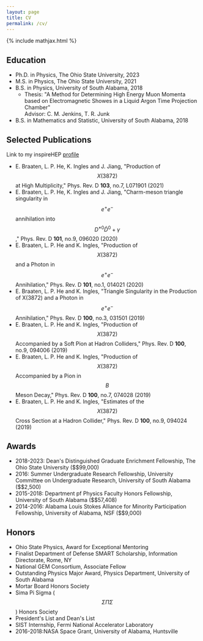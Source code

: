 ```yaml
---
layout: page
title: CV
permalink: /cv/
---
```

{% include mathjax.html %}

## Education
- Ph.D. in Physics, The Ohio State University, 2023
- M.S. in Physics, The Ohio State University, 2021
- B.S. in Physics, University of South Alabama, 2018
  - Thesis: "A Method for Determining High Energy Muon Momenta based on Electromagnetic
  Showes in a Liquid Argon Time Projection Chamber"  
  Advisor: C. M. Jenkins, T. R. Junk
- B.S. in Mathematics and Statistic, University of South Alabama, 2018

## Selected Publications
Link to my inspireHEP [profile](https://inspirehep.net/authors/1671385?ui-citation-summary=true)  

- E. Braaten, L. P. He, K. Ingles and J. Jiang,
"Production of $$X(3872)$$ at High Multiplicity,"
Phys. Rev. D **103**, no.7, L071901 (2021)
- E. Braaten, L. P. He, K. Ingles and J. Jiang,
"Charm-meson triangle singularity in $${e^+e^-}$$ annihilation into $$D^{\ast0}\bar{D}^0 + \gamma $$," 
Phys. Rev. D **101**, no.9, 096020 (2020)
- E. Braaten, L. P. He and K. Ingles,
"Production of $$X(3872)$$ and a Photon in $$e^+e^-$$ Annihilation,"
Phys. Rev. D **101**, no.1, 014021 (2020)
- E. Braaten, L. P. He and K. Ingles,
"Triangle Singularity in the Production of X(3872) and a Photon in $$e^+e^-$$ Annihilation,"
Phys. Rev. D **100**, no.3, 031501 (2019)
- E. Braaten, L. P. He and K. Ingles,
"Production of $$X(3872)$$ Accompanied by a Soft Pion at Hadron Colliders,"
Phys. Rev. D **100**, no.9, 094006 (2019)
- E. Braaten, L. P. He and K. Ingles,
"Production of $$X(3872)$$ Accompanied by a Pion in $$B$$ Meson Decay,"
Phys. Rev. D **100**, no.7, 074028 (2019)
- E. Braaten, L. P. He and K. Ingles,
"Estimates of the $$X(3872)$$ Cross Section at a Hadron Collider,"
Phys. Rev. D **100**, no.9, 094024 (2019)

## Awards
- 2018-2023: Dean's Distinguished Graduate Enrichment Fellowship, The Ohio State University ($$99,000)
- 2016: Summer Undergraduate Research Fellowship, University Committee on Undergraduate Research, University of South Alabama ($$2,500)
- 2015-2018: Department pf Physics Faculty Honors Fellowship, University of South Alabama ($$57,408)
- 2014-2016: Alabama Louis Stokes Alliance for Minority Participation Fellowship, University of Alabama, NSF ($$9,000)


## Honors
- Ohio State Physics, Award for Exceptional Mentoring
- Finalist Department of Defense SMART Scholarship, Information Directorate, Rome, NY
- National GEM Consortium, Associate Fellow
- Outstanding Physics Major Award, Physics Department, University of South Alabama
- Mortar Board Honors Society
- Sima Pi Sigma ($$\Sigma \Pi \Sigma$$) Honors Society
- President's List and Dean's List
- SIST Internship, Fermi National Accelerator Laboratory
- 2016-2018:NASA Space Grant, University of Alabama, Huntsville

